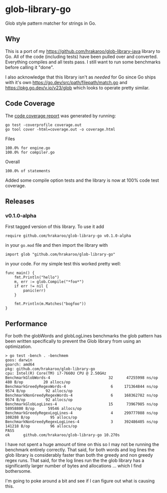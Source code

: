 # glob-library-go

Glob style pattern matcher for strings in Go.

## Why

This is a port of my https://github.com/hrakaroo/glob-library-java library
to Go.  All of the code (including tests) have been pulled over and converted. 
Everything compiles and all tests pass. I still want to run some benchmarks 
before calling it "done".

I also acknowledge that this library isn't as _needed_ for Go since Go ships
with it's own https://go.dev/src/path/filepath/match.go and https://pkg.go.dev/v.io/v23/glob 
which looks to operate pretty similar.

## Code Coverage

The [code coverage report](https://htmlpreview.github.io/?https://github.com/hrakaroo/glob-library-go/blob/master/coverage.html) was generated by running:

```
go test -coverprofile coverage.out
go tool cover -html=coverage.out -o coverage.html
```

Files
```
100.0% for engine.go
100.0% for compiler.go
```

Overall
```
100.0% of statements
```

Added some compile option tests and the library is now at 100% code test coverage.

## Releases

### v0.1.0-alpha

First tagged version of this library. To use it add

`require github.com/hrakaroo/glob-library-go v0.1.0-alpha`

in your `go.mod` file and then import the library with

`import glob "github.com/hrakaroo/glob-library-go"`

in your code.  For my simple test this worked pretty well:

```
func main() {
	fmt.Println("hello")
	m, err := glob.Compile("*foo*")
	if err != nil {
		panic(err)
	}

	fmt.Println(m.Matches("bogfoo"))
}
```

## Performance

For both the globWords and globLogLines benchmarks the glob pattern has been written 
specifically to prevent the Glob library from using an optimization.

```
> go test -bench . -benchmem
goos: darwin
goarch: amd64
pkg: github.com/hrakaroo/glob-library-go
cpu: Intel(R) Core(TM) i7-7660U CPU @ 2.50GHz
BenchmarkGlobWords-4                	      32	  47255998 ns/op	     480 B/op	      20 allocs/op
BenchmarkGreedyRegexWords-4         	       6	 171364844 ns/op	    9574 B/op	      92 allocs/op
BenchmarkNonGreedyRegexWords-4      	       6	 168362782 ns/op	    9574 B/op	      92 allocs/op
BenchmarkGlobLogLines-4             	      15	  73967985 ns/op	58958800 B/op	   59546 allocs/op
BenchmarkGreedyRegexLogLines-4      	       4	 299777088 ns/op	  108288 B/op	      95 allocs/op
BenchmarkNonGreedyRegexLogLines-4   	       3	 392486405 ns/op	  141218 B/op	      96 allocs/op
PASS
ok  	github.com/hrakaroo/glob-library-go	10.270s
```

I have not spent a huge amount of time on this so I may not be running the benchmark entirely correctly.
That said, for both words and log lines the glob library is considerably faster than both the greedy 
and non greedy regex runs.  That said, for the log lines run the the glob library has a significantly
larger number of bytes and allocations ... which I find bothersome.

I'm going to poke around a bit and see if I can figure out what is causing this.